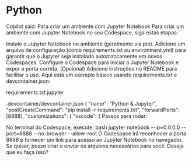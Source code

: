 # Python

Copilot said: Para criar um ambiente com Jupyter Notebook
Para criar um ambiente com Jupyter Notebook no seu Codespace, siga estas etapas:

Instale o Jupyter Notebook no ambiente (geralmente via pip).
Adicione um arquivo de configuração (como requirements.txt ou environment.yml) para garantir que o Jupyter seja instalado automaticamente em novos Codespaces.
Configure o Codespace para iniciar o Jupyter Notebook e expor a porta correta.
(Opcional) Adicione instruções no README para facilitar o uso.
Aqui está um exemplo básico usando requirements.txt e devcontainer.json:


requirements.txt
jupyter


.devcontainer/devcontainer.json
{
  "name": "Python & Jupyter",
  "postCreateCommand": "pip install -r requirements.txt",
  "forwardPorts": [8888],
  "customizations": {
    "vscode": {
Passos para rodar:

No terminal do Codespace, execute:
bash
jupyter notebook --ip=0.0.0.0 --port=8888 --no-browser --allow-root
O Codespace irá reconhecer a porta 8888 e fornecer um link para acesso ao Jupyter Notebook no navegador.
Se quiser, posso criar e enviar os arquivos necessários para você. Deseja que eu faça isso?

